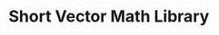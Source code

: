 # Short Vector Math Library

<!-- TODO:
Explain how is short-vector math performed by default (just scalarized libm calls).

Explain how to enable `sleef`, etc.
-->
